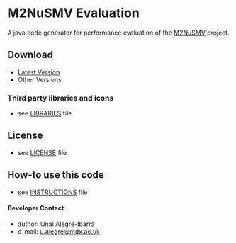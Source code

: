 M2NuSMV Evaluation
======
A java code generator for performance evaluation of the [M2NuSMV](https://github.com/ualegre/m2nusmv) project.
 
## Download
* [Latest Version](https://github.com/ualegre/m2nusmv_evaluation)
* Other Versions

### Third party libraries and icons
* see [LIBRARIES](https://github.com/ualegre/m2nusmv_evaluation/blob/master/LIBRARIES.md) file

## License 
* see [LICENSE](https://github.com/ualegre/m2nusmv_evaluation/blob/master/LICENSE.md) file

## How-to use this code
* see [INSTRUCTIONS](https://github.com/ualegre/m2nusmv_evaluation/blob/master/INSTRUCTIONS.md) file

#### Developer Contact
* author: Unai Alegre-Ibarra
* e-mail: u.alegre@mdx.ac.uk
